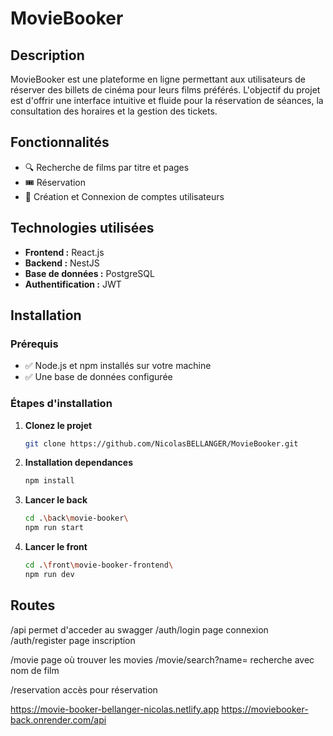 # MovieBooker

## Description
MovieBooker est une plateforme en ligne permettant aux utilisateurs de réserver des billets de cinéma pour leurs films préférés. L'objectif du projet est d'offrir une interface intuitive et fluide pour la réservation de séances, la consultation des horaires et la gestion des tickets.

## Fonctionnalités
- 🔍 Recherche de films par titre et pages
- 🎟️ Réservation
- 👤 Création et Connexion de comptes utilisateurs

## Technologies utilisées
- **Frontend :** React.js
- **Backend :** NestJS
- **Base de données :** PostgreSQL
- **Authentification :** JWT

## Installation
### Prérequis
- ✅ Node.js et npm installés sur votre machine
- ✅ Une base de données configurée

### Étapes d'installation
1. **Clonez le projet**  
   ```sh
   git clone https://github.com/NicolasBELLANGER/MovieBooker.git
   ```
2. **Installation dependances**  
   ```sh
   npm install
   ```
3. **Lancer le back**  
   ```sh
   cd .\back\movie-booker\ 
   npm run start
   ```
4. **Lancer le front**  
   ```sh
   cd .\front\movie-booker-frontend\
   npm run dev
   ```

## Routes

/api permet d'acceder au swagger
/auth/login page connexion
/auth/register page inscription

/movie page où trouver les movies
/movie/search?name= recherche avec nom de film

/reservation accès pour réservation


https://movie-booker-bellanger-nicolas.netlify.app
https://moviebooker-back.onrender.com/api
